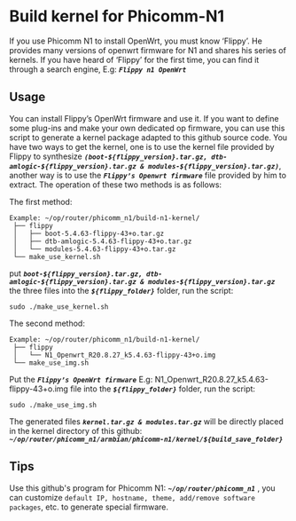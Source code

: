 # Build kernel for Phicomm-N1

If you use Phicomm N1 to install OpenWrt, you must know ‘Flippy’. He provides many versions of openwrt firmware for N1 and shares his series of kernels. If you have heard of ‘Flippy’ for the first time, you can find it through a search engine, E.g: ***` Flippy n1 OpenWrt `***

## Usage

You can install Flippy’s OpenWrt firmware and use it. If you want to define some plug-ins and make your own dedicated op firmware, you can use this script to generate a kernel package adapted to this github source code. You have two ways to get the kernel, one is to use the kernel file provided by Flippy to synthesize ***`(boot-${flippy_version}.tar.gz, dtb-amlogic-${flippy_version}.tar.gz & modules-${flippy_version}.tar.gz)`***, another way is to use the ***`Flippy’s Openwrt firmware`*** file provided by him to extract. The operation of these two methods is as follows:

The first method: 
```shell script
Example: ~/op/router/phicomm_n1/build-n1-kernel/
 ├── flippy
 │   ├── boot-5.4.63-flippy-43+o.tar.gz
 │   ├── dtb-amlogic-5.4.63-flippy-43+o.tar.gz
 │   └── modules-5.4.63-flippy-43+o.tar.gz
 └── make_use_kernel.sh
```

put ***`boot-${flippy_version}.tar.gz, dtb-amlogic-${flippy_version}.tar.gz & modules-${flippy_version}.tar.gz`*** the three files into the ***`${flippy_folder}`*** folder, run the script:
```shell script
sudo ./make_use_kernel.sh
```

The second method: 
```shell script
Example: ~/op/router/phicomm_n1/build-n1-kernel/
 ├── flippy
 │   └── N1_Openwrt_R20.8.27_k5.4.63-flippy-43+o.img
 └── make_use_img.sh
```

Put the ***`Flippy’s OpenWrt firmware`*** E.g: N1_Openwrt_R20.8.27_k5.4.63-flippy-43+o.img file into the ***`${flippy_folder}`*** folder, run the script:
```shell script
sudo ./make_use_img.sh
```

The generated files ***` kernel.tar.gz & modules.tar.gz `*** will be directly placed in the kernel directory of this github: ***` ~/op/router/phicomm_n1/armbian/phicomm-n1/kernel/${build_save_folder} `***

## Tips

Use this github's program for Phicomm N1: ***` ~/op/router/phicomm_n1 `*** , you can customize ` default IP, hostname, theme, add/remove software packages `, etc. to generate special firmware.
